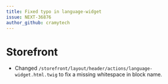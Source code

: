 ```yaml
---
title: Fixed typo in language-widget
issue: NEXT-36876
author_github: cramytech
---
```

# Storefront
* Changed `/storefront/layout/header/actions/language-widget.html.twig` to fix a missing whitespace in block name.
